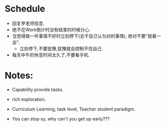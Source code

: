 # Schedule

- 回复罗老师信息.
- 绝不在Work倒计时没有结束的时候分心.
- 当觉得做一件事情不好时立刻停下(去干自己认为对的事情), 绝对不要"就看一会".
    - 立刻停下,不要犹豫,犹豫就会控制不住自己.
- 每天中午的休息时间太久了,不要看手机.

# Notes:
- Capability provide tasks.
- rich exploration.
- Curriculum Learning, task level, Teacher student paradigm.










- You can stop sy, why can't you get up early???




